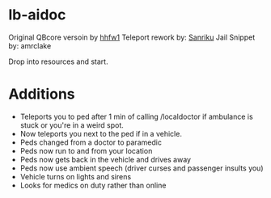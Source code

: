 # lb-aidoc

Original QBcore versoin by [hhfw1](https://github.com/hhfw1/hh_aidoc)
Teleport rework by: [Sanriku](https://github.com/Sanriku-Gaming)
Jail Snippet by: amrclake

Drop into resources and start.

# Additions

* Teleports you to ped after 1 min of calling /localdoctor if ambulance is stuck or you're in a weird spot.
* Now teleports you next to the ped if in a vehicle.
* Peds changed from a doctor to paramedic
* Peds now run to and from your location
* Peds now gets back in the vehicle and drives away
* Peds now use ambient speech (driver curses and passenger insults you)
* Vehicle turns on lights and sirens
* Looks for medics on duty rather than online
